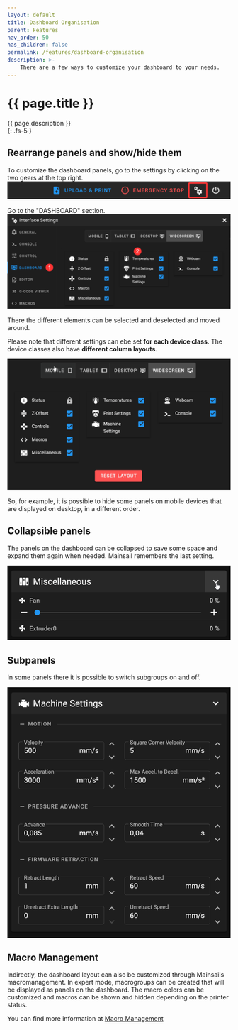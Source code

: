 ```yaml
---
layout: default
title: Dashboard Organisation
parent: Features
nav_order: 50
has_children: false
permalink: /features/dashboard-organisation
description: >-
    There are a few ways to customize your dashboard to your needs.
---
```


# {{ page.title }}
{{ page.description }}  
{: .fs-5 }

## Rearrange panels and show/hide them
To customize the dashboard panels, go to the settings by clicking on the two gears at the top right.
![](img/header-settings.png)

Go to the "DASHBOARD" section.
![](img/settings-dashboard.png)

There the different elements can be selected and deselected and moved around.

Please note that different settings can ebe set **for each device class**. The device classes also have **different column layouts**.

![](img/settings-rearrange-dashboard.gif)

So, for example, it is possible to hide some panels on mobile devices that are displayed on desktop, in a different order.

## Collapsible panels

The panels on the dashboard can be collapsed to save some space and expand them again when needed. Mainsail remembers the last setting.

![](img/dashboard-panel-collapse.gif)

## Subpanels

In some panels there it is possible to switch subgroups on and off.

![](img/dashboard-subpanel-collapse.gif)

## Macro Management

Indirectly, the dashboard layout can also be customized through Mainsails macromanagement. In expert mode, macrogroups can be created that will be displayed as panels on the dashboard. The macro colors can be customized and macros can be shown and hidden depending on the printer status.

You can find more information at [Macro Management](/features/macro-management)